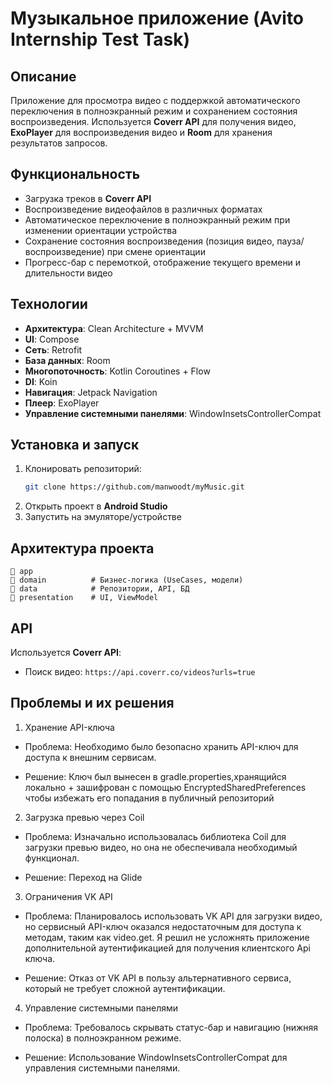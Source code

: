 # Музыкальное приложение (Avito Internship Test Task)

## Описание
Приложение для просмотра видео с поддержкой автоматического переключения в полноэкранный режим и сохранением состояния воспроизведения. Используется **Coverr API** для получения видео, **ExoPlayer** для воспроизведения видео и **Room** для хранения результатов запросов.

## Функциональность
- Загрузка треков в **Coverr API**
- Воспроизведение видеофайлов в различных форматах
- Автоматическое переключение в полноэкранный режим при изменении ориентации устройства
- Сохранение состояния воспроизведения (позиция видео, пауза/воспроизведение) при смене ориентации
- Прогресс-бар с перемоткой, отображение текущего времени и длительности видео

## Технологии
- **Архитектура**: Clean Architecture + MVVM
- **UI**: Compose
- **Сеть**: Retrofit 
- **База данных**: Room
- **Многопоточность**: Kotlin Coroutines + Flow
- **DI**: Koin
- **Навигация**: Jetpack Navigation 
- **Плеер**: ExoPlayer
- **Управление системными панелями**: WindowInsetsControllerCompat

## Установка и запуск
1. Клонировать репозиторий:
   ```sh
   git clone https://github.com/manwoodt/myMusic.git
   ```
2. Открыть проект в **Android Studio**
3. Запустить на эмуляторе/устройстве

## Архитектура проекта
```
📂 app
📂 domain          # Бизнес-логика (UseCases, модели)
📂 data            # Репозитории, API, БД
📂 presentation    # UI, ViewModel
```

## API
Используется **Coverr API**:
- Поиск видео: `https://api.coverr.co/videos?urls=true`

## Проблемы и их решения

1. Хранение API-ключа
- Проблема: Необходимо было безопасно хранить API-ключ для доступа к внешним сервисам.

- Решение: Ключ был вынесен в gradle.properties,хранящийся локально + зашифрован с помощью EncryptedSharedPreferences чтобы избежать его попадания в публичный репозиторий

2. Загрузка превью через Coil
- Проблема: Изначально использовалась библиотека Coil для загрузки превью видео, но она не обеспечивала необходимый функционал.

- Решение: Переход на Glide

3. Ограничения VK API
- Проблема: Планировалось использовать VK API для загрузки видео, но сервисный API-ключ оказался недостаточным для доступа к методам, таким как video.get. Я решил не усложнять приложение дополнительной аутентификацией для получения клиентского Api ключа.

- Решение: Отказ от VK API в пользу альтернативного сервиса, который не требует сложной аутентификации.

4. Управление системными панелями
- Проблема: Требовалось скрывать статус-бар и навигацию (нижняя полоска) в полноэкранном режиме.

- Решение: Использование WindowInsetsControllerCompat для управления системными панелями.


